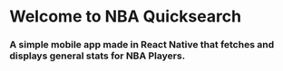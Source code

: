 # Welcome to NBA Quicksearch

### A simple mobile app made in React Native that fetches and displays general stats for NBA Players. ###
